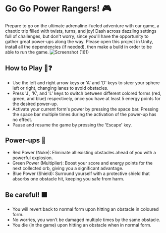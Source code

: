 # Go Go Power Rangers! 🎮

Prepare to go on the ultimate adrenaline-fueled adventure with our game, a chaotic trip filled with twists, turns, and joy! Dash across dazzling settings full of challenges, but don't worry, since you'll have the opportunity to gather great power-ups along the way.
Please open this project in Unity, install all the dependencies (if needed), then make a build in order to be able to run the game.
![Screenshot (161)](https://github.com/telattar/unity-go-go-power-rangers/assets/110330655/e85ef74a-7450-4324-936a-853beb31aba7)

## How to Play 🤔❓
- Use the left and right arrow keys or 'A' and 'D' keys to steer your sphere left or right, changing lanes to avoid obstacles.
- Press 'J', 'K', and 'L' keys to switch between different colored forms (red, green, and blue) respectively, once you have at least 5 energy points for the desired power-up.
- Activate your current form's power by pressing the space bar. Pressing the space bar multiple times during the activation of the power-up has no effect.
- Pause and resume the game by pressing the 'Escape' key.
  
## Power-ups 💪
- Red Power (Nuke): Eliminate all existing obstacles ahead of you with a powerful explosion.
- Green Power (Multiplier): Boost your score and energy points for the next collected orb, giving you a significant advantage.
- Blue Power (Shield): Surround yourself with a protective shield that absorbs one obstacle hit, keeping you safe from harm.

## Be careful! 🟫
- You will revert back to normal form upon hitting an obstacle in coloured form.
- No worries, you won't be damaged multiple times by the same obstacle.
- You die (in the game) upon hitting an obstacle when in normal form.
